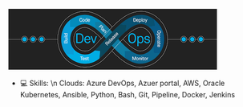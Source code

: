 ![I am GitHub Readme Generator's creator](https://github.com/bourman/bourman/blob/main/images.png?raw=true)
- 💻 Skills: \n
  Clouds:
         Azure DevOps, Azuer portal, AWS, Oracle 
 Kubernetes, Ansible, Python, Bash, Git, Pipeline, Docker, Jenkins
<!---
bourman/bourman is a ✨ special ✨ repository because its `README.md` (this file) appears on your GitHub profile.
You can click the Preview link to take a look at your changes.
--->
